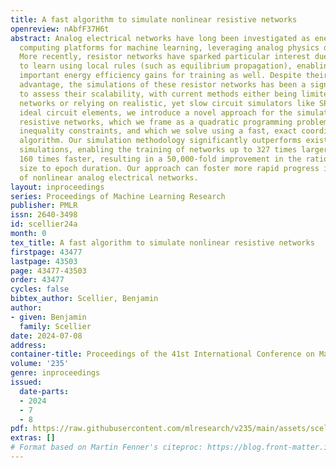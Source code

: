 ```yaml
---
title: A fast algorithm to simulate nonlinear resistive networks
openreview: nAbfF37H6t
abstract: Analog electrical networks have long been investigated as energy-efficient
  computing platforms for machine learning, leveraging analog physics during inference.
  More recently, resistor networks have sparked particular interest due to their ability
  to learn using local rules (such as equilibrium propagation), enabling potentially
  important energy efficiency gains for training as well. Despite their potential
  advantage, the simulations of these resistor networks has been a significant bottleneck
  to assess their scalability, with current methods either being limited to linear
  networks or relying on realistic, yet slow circuit simulators like SPICE. Assuming
  ideal circuit elements, we introduce a novel approach for the simulation of nonlinear
  resistive networks, which we frame as a quadratic programming problem with linear
  inequality constraints, and which we solve using a fast, exact coordinate descent
  algorithm. Our simulation methodology significantly outperforms existing SPICE-based
  simulations, enabling the training of networks up to 327 times larger at speeds
  160 times faster, resulting in a 50,000-fold improvement in the ratio of network
  size to epoch duration. Our approach can foster more rapid progress in the simulations
  of nonlinear analog electrical networks.
layout: inproceedings
series: Proceedings of Machine Learning Research
publisher: PMLR
issn: 2640-3498
id: scellier24a
month: 0
tex_title: A fast algorithm to simulate nonlinear resistive networks
firstpage: 43477
lastpage: 43503
page: 43477-43503
order: 43477
cycles: false
bibtex_author: Scellier, Benjamin
author:
- given: Benjamin
  family: Scellier
date: 2024-07-08
address:
container-title: Proceedings of the 41st International Conference on Machine Learning
volume: '235'
genre: inproceedings
issued:
  date-parts:
  - 2024
  - 7
  - 8
pdf: https://raw.githubusercontent.com/mlresearch/v235/main/assets/scellier24a/scellier24a.pdf
extras: []
# Format based on Martin Fenner's citeproc: https://blog.front-matter.io/posts/citeproc-yaml-for-bibliographies/
---
```

